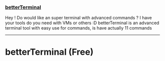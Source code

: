 ### [betterTerminal](https://github.com/Ylian1512/terminal-/releases/tag/Terminal%2B%2B)
Hey ! Do would like an super terminal with advanced commands ? I have your tools do you need with VMs or others :D
betterTerminal is an advanced terminal tool with easy use for commands, is have actually 11 commands

-----------------------------------------------------------------------------
# betterTerminal (Free)
